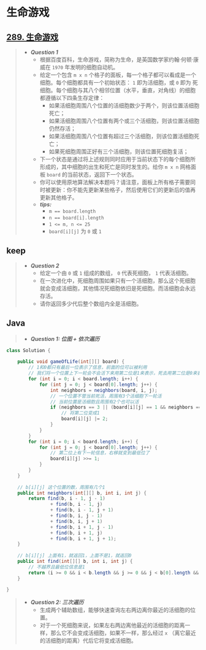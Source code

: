 # 生命游戏

## [289. 生命游戏](https://leetcode.cn/problems/game-of-life/)

> - ***Question 1***
>   - 根据百度百科，生命游戏，简称为生命，是英国数学家约翰·何顿·康威在 `1970` 年发明的细胞自动机。
>   - 给定一个包含 `m x n` 个格子的面板，每一个格子都可以看成是一个细胞。每个细胞都具有一个初始状态： `1` 即为活细胞，或 `0` 即为 死细胞。每个细胞与其八个相邻位置（水平，垂直，对角线）的细胞都遵循以下四条生存定律：
>     - 如果活细胞周围八个位置的活细胞数少于两个，则该位置活细胞死亡；
>     - 如果活细胞周围八个位置有两个或三个活细胞，则该位置活细胞仍然存活；
>     - 如果活细胞周围八个位置有超过三个活细胞，则该位置活细胞死亡；
>     - 如果死细胞周围正好有三个活细胞，则该位置死细胞复活；
>   - 下一个状态是通过将上述规则同时应用于当前状态下的每个细胞所形成的，其中细胞的出生和死亡是同时发生的。给你 `m x n` 网格面板 `board` 的当前状态，返回下一个状态。
>   - 你可以使用原地算法解决本题吗？请注意，面板上所有格子需要同时被更新：你不能先更新某些格子，然后使用它们的更新后的值再更新其他格子。
>   - ***tips:***
>     - `m == board.length`
>     - `n == board[i].length`
>     - `1 <= m, n <= 25`
>     - `board[i][j]` 为 `0` 或 `1`

## keep

> - ***Question 2***
>   - 给定一个由 `0` 或 `1` 组成的数组， `0` 代表死细胞， `1` 代表活细胞。
>   - 在一次进化中，死细胞周围如果只有一个活细胞，那么这个死细胞就会变成活细胞，其他情况死细胞依旧是死细胞。而活细胞会永远存活。
>   - 请你返回多少代后整个数组内全是活细胞。

## Java

> - ***Question 1: 位图 + 依次遍历***

```java
class Solution {
    
    public void gameOfLife(int[][] board) {
        // 1和0都只有最后一位表示了信息，前面的位可以被利用
        // 我们将一个位置上下一轮会不会活下来用第二位是1来表示，死去用第二位是0来表示
        for (int i = 0; i < board.length; i++) {
            for (int j = 0; j < board[0].length; j++) {
                int neighbors = neighbors(board, i, j);
                // 一个位置不管当前死活，周围有3个活细胞下一轮活
                // 当前位置是活细胞且周围有2个也可以活
                if (neighbors == 3 || (board[i][j] == 1 && neighbors == 2)) {
                    // 将第二位变成1
                    board[i][j] |= 2;
                }
            }
        }
        for (int i = 0; i < board.length; i++) {
            for (int j = 0; j < board[0].length; j++) {
                // 第二位上有下一轮信息，右移就变到最低位了
                board[i][j] >>= 1;
            }
        }
    }
    
    // b[i][j] 这个位置的数，周围有几个1
    public int neighbors(int[][] b, int i, int j) {
        return find(b, i - 1, j - 1)
                + find(b, i - 1, j)
                + find(b, i - 1, j + 1)
                + find(b, i, j - 1)
                + find(b, i, j + 1)
                + find(b, i + 1, j - 1)
                + find(b, i + 1, j)
                + find(b, i + 1, j + 1);
    }
    
    // b[i][j] 上面有1，就返回1，上面不是1，就返回0
    public int find(int[][] b, int i, int j) {
        // 不越界且最低位信息是1
        return (i >= 0 && i < b.length && j >= 0 && j < b[0].length && (b[i][j] & 1) == 1) ? 1 : 0;
    }
    
}
```

> - ***Question 2: 三次遍历***
>   - 生成两个辅助数组，能够快速查询左右两边离你最近的活细胞的位置。
>   - 对于一个死细胞来说，如果左右两边离他最近的活细胞的距离一样，那么它不会变成活细胞，如果不一样，那么经过 `x` （离它最近的活细胞的距离）代后它将变成活细胞。
